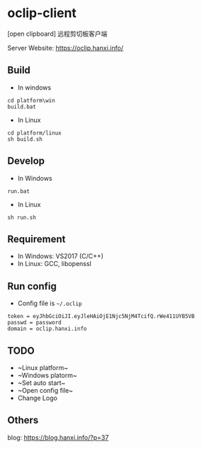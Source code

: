 # oclip-client

[open clipboard] 远程剪切板客户端

Server Website:  https://oclip.hanxi.info/

## Build

- In windows

```
cd platform\win
build.bat
```

- In Linux

```
cd platform/linux
sh build.sh
```

## Develop

- In Windows

```
run.bat
```

- In Linux

```
sh run.sh
```

## Requirement

- In Windows: VS2017 (C/C++)
- In Linux: GCC, libopenssl

## Run config

- Config file is `~/.oclip`
```
token = eyJhbGciOiJI.eyJleHAiOjE1Njc5NjM4TcifQ.rWe411UYB5VB
passwd = password
domain = oclip.hanxi.info
```

## TODO

- ~Linux platform~
- ~Windows platorm~
 - ~Set auto start~
 - ~Open config file~
 - Change Logo

## Others

blog: https://blog.hanxi.info/?p=37
